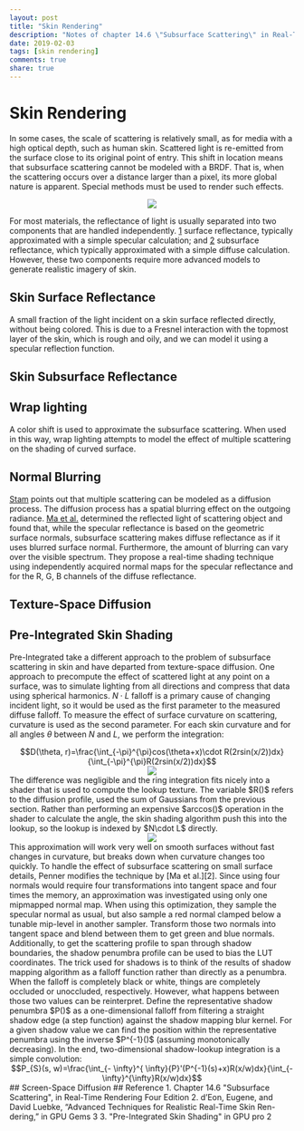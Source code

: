 ```yaml
---
layout: post
title: "Skin Rendering"
description: "Notes of chapter 14.6 \"Subsurface Scattering\" in Real-Time Rendering 4th"
date: 2019-02-03
tags: [skin rendering]
comments: true
share: true
---
```

# Skin Rendering

In some cases, the scale of scattering is relatively small, as for media with a high optical depth, such as human skin. Scattered light is re-emitted from the surface close to its original point of entry. This shift in location means that subsurface scattering cannot be modeled with a BRDF. That is, when the scattering occurs over a distance larger than a pixel, its more global nature is apparent. Special methods must be used to render such effects.
<center>
<img src="http://pm7bm4ebj.bkt.clouddn.com/1549424376359.png">
</center>

For most materials, the reflectance of light is usually separated into two components that are handled independently. [1] surface reflectance, typically  approximated with a simple specular calculation; and [2] subsurface reflectance, which typically approximated with a simple diffuse calculation. However, these two components require more advanced models to generate realistic imagery of skin.
## Skin Surface Reflectance
A small fraction of the light incident on a skin surface reflected directly, without being colored. This is due to a Fresnel interaction with the topmost layer of the skin, which is rough and oily, and we can model it using a specular reflection function. 
## Skin Subsurface Reflectance

## Wrap lighting
A color shift is used to approximate the subsurface scattering. When used in this way, wrap lighting attempts to model the effect of multiple scattering on the shading of curved surface.
## Normal Blurring
[Stam][1] points out that multiple scattering can be modeled as a diffusion process. The diffusion process has a spatial blurring effect on the outgoing radiance.
[Ma et al.][2] determined the reflected light of scattering object and found that, while the specular reflectance is based on the geometric surface normals, subsurface scattering makes diffuse reflectance as if it uses blurred surface normal. Furthermore, the amount of blurring can vary over the visible spectrum. They propose a real-time shading technique using independently acquired normal maps for the specular reflectance and for the R, G, B channels of the diffuse reflectance. 

## Texture-Space Diffusion
## Pre-Integrated Skin Shading
Pre-Integrated take a different approach to the problem of subsurface scattering in skin and have departed from texture-space diffusion. One approach to precompute the effect of scattered light at any point on a surface, was to simulate lighting from all directions and compress that data using spherical harmonics. $N\cdot L$ falloff is a primary cause of changing incident light, so it would be used as the first parameter to the measured diffuse falloff. To measure the effect of surface curvature on scattering, curvature is used as the second parameter.
For each skin curvature and for all angles $\theta$ between $N$ and $L$, we perform the integration:
<center>$$D(\theta, r)=\frac{\int_{-\pi}^{\pi}cos(\theta+x)\cdot R(2rsin(x/2))dx}{\int_{-\pi}^{\pi}R(2rsin(x/2))dx}$$</center>
<center>
<img src="http://pm7bm4ebj.bkt.clouddn.com/1549942443041.png">
</center>
The difference was negligible and the ring integration fits nicely into a shader that is used to compute the lookup texture. The variable $R()$ refers to the diffusion profile, used the sum of Gaussians from the previous section. Rather than performing an expensive $arccos()$ operation in the shader to calculate the angle, the skin shading algorithm push this into the lookup, so the lookup is indexed by $N\cdot L$ directly.
<center>
<img src="http://pm7bm4ebj.bkt.clouddn.com/1549943017744.png">
</center>
This approximation will work very well on smooth surfaces without fast changes in curvature, but breaks down when curvature changes too quickly. To handle the effect of subsurface scattering on small surface details, Penner modifies the technique by [Ma et al.][2]. Since using four normals would require four transformations into tangent space and four times the memory, an approximation was investigated using only one mipmapped normal map. When using this optimization, they sample the specular normal as usual, but also sample a red normal clamped below a tunable mip-level in another sampler. Transform those two normals into tangent space and blend between them to get green and blue normals.
Additionally, to get the scattering profile to span through shadow boundaries, the shadow penumbra profile can be used to bias the LUT coordinates. The trick used for shadows is to think of the results of shadow mapping algorithm as a falloff function rather than directly as a penumbra. When the falloff is completely black or white, things are completely occluded or unoccluded, respectively. However, what happens between those two values can be reinterpret. Define the representative shadow penumbra $P()$ as a one-dimensional falloff from filtering a straight shadow edge (a step function) against the shadow mapping blur kernel. For a given shadow value we can find the position within the representative penumbra using the inverse $P^{-1}()$ (assuming monotonically decreasing). In the end, two-dimensional shadow-lookup integration is a simple convolution:
<center>
$$P_{S}(s, w)=\frac{\int_{- \infty}^{ \infty}{P}'(P^{-1}(s)+x)R(x/w)dx}{\int_{-\infty}^{\infty}R(x/w)dx}$$
</center>
## Screen-Space Diffusion
## Reference
1. Chapter 14.6 "Subsurface Scattering", in Real-Time Rendering Four Edition
2. d’Eon, Eugene, and David Luebke, “Advanced Techniques for Realistic Real-Time Skin Ren- dering,” in GPU Gems 3
3. "Pre-Integrated Skin Shading" in GPU pro 2

[1]: https://link.springer.com/chapter/10.1007/978-3-7091-9430-0_5
[2]: https://dl.acm.org/citation.cfm?id=2383873
